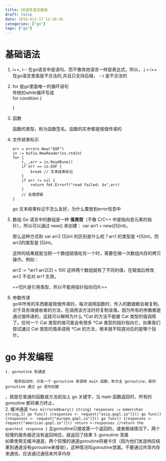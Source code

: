 ```yaml
---
title: GO语言语法基础
draft: false
date: 2018-012-17 12:18:45
categories: ["go"]
tags: ["go"]
---
```

# 基础语法
1. i++, i-- 在go语言中是语句，而不像其他语言一样是表达式，所以， j = i++ 在go语言里面是不合法的,并且只支持后缀， --i 是不合法的
2. for 是go里面唯一的循环语句       
    传统的while循环写成     
    for condition {
    
    }
3. 函数 
    
    函数的类型，称为函数签名，函数的实参都是按值传递的
4. 文件结束标示
    
    ```
    err = errors.New("EOF")
    in := bufio.NewReader(os.stdin)
    for {
        r,_,err = in.ReadRune()
        if err == io.EOF {
            break // 文本结束标记
        }
        if err != nil {
            return fmt.Errorf("read failed: $v",err)
        }
        // 处理逻辑
    }
    ```
    go 文本结束标记不怎么友好，为什么要放到error信息中
5. 数组 
    Go 语言中的数组是一种 **值类型**（不像 C/C++ 中是指向首元素的指针），所以可以通过 new() 来创建： var arr1 = new([5]int)。

    那么这种方式和 var arr2 [5]int 的区别是什么呢？arr1 的类型是 *[5]int，而 arr2的类型是 [5]int。

    这样的结果就是当把一个数组赋值给另一个时，需要在做一次数组内存的拷贝操作。例如：

    arr2 := *arr1
    arr2[2] = 100
    这样两个数组就有了不同的值，在赋值后修改 arr2 不会对 arr1 生效。
    
    ==切片是引用类型，所以不能用指针指向切片==    
    
6. 参数传递  
    go中所有的东西都是按值传递的，每次调用函数时，传入的数据都会被复制。对于具有值接收者的方法，在调用该方法时将复制该值。因为所有的参数都是通过值传递的，这就可以解释为什么 *Cat 的方法不能被 Cat 类型的值调用了。任何一个  Cat 类型的值可能会有很多 *Cat 类型的指针指向它，如果我们尝试通过 Cat 类型的值来调用 *Cat 的方法，根本就不知道对应的是哪个指针。
# go 并发编程
    1. goroutine 和通道
        
        程序启动时，只有一个 goroutine 来调用 main 函数，称为主 goroutine，新的 goroutine 通过 go 语句创建
，就是在普通的函数或方法前加上 go 关键字，当 main 函数返回时，所有的 goroutine 都将暴力终止。  
    2. 缓冲通道
    ```
    func mirroredQuery() string{
        responses := make(chan string,3)
        go func() {responses <- request("asia.gopl.io")}()
        go func() {responses <- request("europe.gopl.io")}()
        go func() {responses <- request("americas.gopl.io")}()
        return <-responses //return the questest response
    }
    ```
    主goroutine只接收第一个返回的，或者极端情况下，两个较慢的服务器还没有返回响应，就返回了结果
    3. goroutine 泄漏   
        如果使用无缓冲通道，两个较慢的通道goroutine将被卡住（因为他们发送响应结果到通道没有goroutine来接收），这种情况叫goroutine泄漏。不要通过共享内存来通信，应该通过通信来共享内存
        